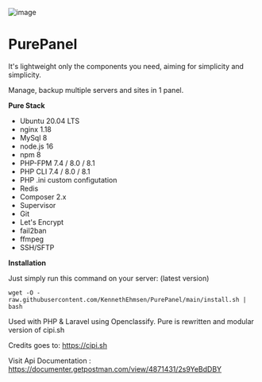 
![image](https://github.com/PurePanel/PurePanel/assets/219454/3280aec8-3ec6-4ac3-bc40-7a324c5159d5)

# PurePanel

It's lightweight only the components you need, aiming for simplicity and simplicity.

Manage, backup multiple servers and sites in 1 panel.  

**Pure Stack**
 - Ubuntu 20.04 LTS    
 - nginx	1.18    
 - MySql	8
 - node.js	16
 - npm	8
 - PHP-FPM	7.4 / 8.0 / 8.1
 - PHP CLI	7.4 / 8.0 / 8.1
 - PHP .ini custom configutation
 - Redis
 - Composer	2.x 
 - Supervisor	
 -  Git	
 -  Let's Encrypt	
 - fail2ban	
 -  ffmpeg	
 -  SSH/SFTP

**Installation**

Just simply run this command on your server: (latest version)

`wget -O - raw.githubusercontent.com/KennethEhmsen/PurePanel/main/install.sh | bash` 

Used with PHP & Laravel using Openclassify. 
Pure is rewritten and modular version of cipi.sh

Credits goes to: https://cipi.sh


Visit Api Documentation : https://documenter.getpostman.com/view/4871431/2s9YeBdDBY
